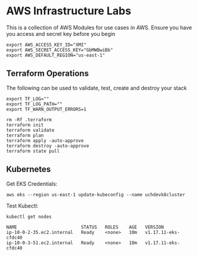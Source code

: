 # AWS Infrastructure Labs
This is a collection of AWS Modules for use cases in AWS. Ensure you have you access and secret key before you begin
```
export AWS_ACCESS_KEY_ID="XMI"
export AWS_SECRET_ACCESS_KEY="GbMWBwiBb"
export AWS_DEFAULT_REGION="us-east-1"
```

## Terraform Operations
The following can be used to validate, test, create and destroy your stack
```
export TF_LOG=""
export TF_LOG_PATH=""
export TF_WARN_OUTPUT_ERRORS=1

rm -Rf .terraform
terraform init
terraform validate
terraform plan
terraform apply -auto-approve
terraform destroy -auto-approve
terraform state pull
```

## Kubernetes
Get EKS Credentials:
```
aws eks --region us-east-1 update-kubeconfig --name uchdevk8cluster
```
Test Kubectl:
```
kubectl get nodes

NAME                        STATUS   ROLES    AGE   VERSION
ip-10-0-2-35.ec2.internal   Ready    <none>   10m   v1.17.11-eks-cfdc40
ip-10-0-3-51.ec2.internal   Ready    <none>   10m   v1.17.11-eks-cfdc40
```
